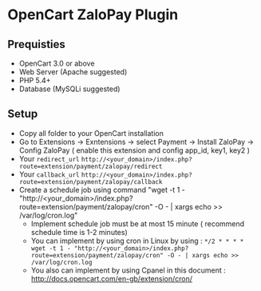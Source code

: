 # OpenCart ZaloPay Plugin

## Prequisties

- OpenCart 3.0 or above
- Web Server (Apache suggested)
- PHP 5.4+
- Database (MySQLi suggested)

## Setup
- Copy all folder to your OpenCart installation
- Go to Extensions -> Exntensions -> select Payment -> Install ZaloPay -> Config ZaloPay ( enable this extension and config app_id, key1, key2 )
- Your `redirect_url` `http://<your_domain>/index.php?route=extension/payment/zalopay/redirect`
- Your `callback_url` `http://<your_domain>/index.php?route=extension/payment/zalopay/callback`
- Create a schedule job using command "wget -t 1 - "http://<your_domain>/index.php?route=extension/payment/zalopay/cron" -O - | xargs echo >> /var/log/cron.log"
  - Implement schedule job must be at most 15 minute ( recommend schedule time is 1-2 minutes)
  - You can implement by using cron in Linux by using : `*/2 * * * * wget -t 1 - "http://<your_domain>/index.php?route=extension/payment/zalopay/cron" -O - | xargs echo >> /var/log/cron.log`
  - You also can implement by using Cpanel in this document : http://docs.opencart.com/en-gb/extension/cron/